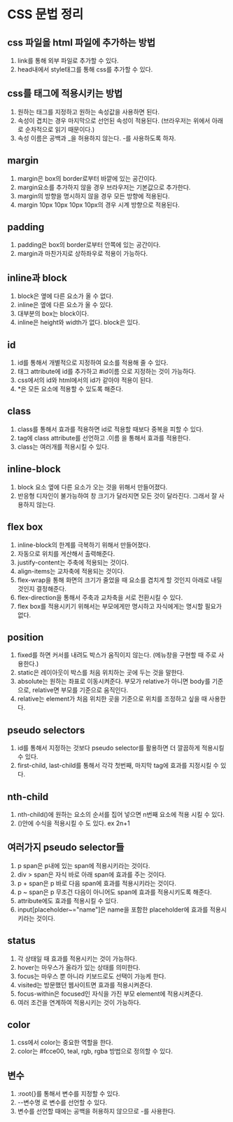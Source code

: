 # CSS 문법 정리

## css 파일을 html 파일에 추가하는 방법

1. link를 통해 외부 파일로 추가할 수 있다.
2. head내에서 style태그를 통해 css를 추가할 수 있다.

## css를 태그에 적용시키는 방법

1. 원하는 태그를 지정하고 원하는 속성값을 사용하면 된다.
2. 속성이 겹치는 경우 마지막으로 선언된 속성이 적용된다. (브라우저는 위에서 아래로 순차적으로 읽기 때문이다.)
3. 속성 이름은 공백과 \_을 허용하지 않는다. -를 사용하도록 하자.

## margin

1. margin은 box의 border로부터 바깥에 있는 공간이다.
2. margin요소를 추가하지 않을 경우 브라우저는 기본값으로 추가한다.
3. margin의 방향을 명시하지 않을 경우 모든 방향에 적용된다.
4. margin 10px 10px 10px 10px의 경우 시계 방향으로 적용된다.

## padding

1. padding은 box의 border로부터 안쪽에 있는 공간이다.
2. margin과 마찬가지로 상하좌우로 적용이 가능하다.

## inline과 block

1. block은 옆에 다른 요소가 올 수 없다.
2. inline은 옆에 다른 요소가 올 수 있다.
3. 대부분의 box는 block이다.
4. inline은 height와 width가 없다. block은 있다.

## id

1. id를 통해서 개별적으로 지정하여 요소를 적용해 줄 수 있다.
2. 태그 attribute에 id를 추가하고 #id이름 으로 지정하는 것이 가능하다.
3. css에서의 id와 html에서의 id가 같아야 적용이 된다.
4. \*은 모든 요소에 적용할 수 있도록 해준다.

## class

1. class를 통해서 효과를 적용하면 id로 적용할 때보다 중복을 피할 수 있다.
2. tag에 class attribute를 선언하고 .이름 을 통해서 효과를 적용한다.
3. class는 여러개를 적용시킬 수 있다.

## inline-block

1. block 요소 옆에 다른 요소가 오는 것을 위해서 만들어졌다.
2. 반응형 디자인이 불가능하여 창 크기가 달라지면 모든 것이 달라진다. 그래서 잘 사용하지 않는다.

## flex box

1. inline-block의 한계를 극복하기 위해서 만들어졌다.
2. 자동으로 위치를 게산해서 출력해준다.
3. justify-content는 주축에 적용되는 것이다.
4. align-items는 교차축에 적용되는 것이다.
5. flex-wrap을 통해 화면의 크기가 줄었을 때 요소를 겹치게 할 것인지 아래로 내릴 것인지 결정해준다.
6. flex-direction을 통해서 주축과 교차축을 서로 전환시킬 수 있다.
7. flex box를 적용시키기 위해서는 부모에게만 명시하고 자식에게는 명시할 필요가 없다.

## position

1. fixed를 하면 커서를 내려도 박스가 움직이지 않는다. (메뉴창을 구현할 때 주로 사용한다.)
2. static은 레이아웃이 박스를 처음 위치하는 곳에 두는 것을 말한다.
3. absolute는 원하는 좌표로 이동시켜준다. 부모가 relative가 아니면 body를 기준으로, relative면 부모를 기준으로 움직인다.
4. relative는 element가 처음 위치한 곳을 기준으로 위치를 조정하고 싶을 때 사용한다.

## pseudo selectors

1. id를 통해서 지정하는 것보다 pseudo selector를 활용하면 더 깔끔하게 적용시킬 수 있다.
2. first-child, last-child를 통해서 각각 첫번째, 마지막 tag에 효과를 지정시킬 수 있다.

## nth-child

1. nth-child()에 원하는 요소의 순서를 집어 넣으면 n번째 요소에 적용 시킬 수 있다.
2. ()안에 수식을 적용시킬 수 도 있다. ex 2n+1

## 여러가지 pseudo selector들

1. p span은 p내에 있는 span에 적용시키라는 것이다.
2. div > span은 자식 바로 아래 span에 효과를 주는 것이다.
3. p + span은 p 바로 다음 span에 효과를 적용시키라는 것이다.
4. p ~ span은 p 무조건 다음이 아니어도 span에 효과를 적용시키도록 해준다.
5. attribute에도 효과를 적용시킬 수 있다.
6. input[placeholder~="name"]은 name을 포함한 placeholder에 효과를 적용시키라는 것이다.

## status

1. 각 상태일 때 효과를 적용시키는 것이 가능하다.
2. hover는 마우스가 올라가 있는 상태를 의미한다.
3. focus는 마우스 뿐 아니라 키보드로도 선택이 가능케 한다.
4. visited는 방문했던 웹사이트면 효과를 적용시켜준다.
5. focus-within은 focused인 자식을 가진 부모 element에 적용시켜준다.
6. 여러 조건을 연계하여 적용시키는 것이 가능하다.

## color

1. css에서 color는 중요한 역할을 한다.
2. color는 #fcce00, teal, rgb, rgba 방법으로 정의할 수 있다.

## 변수

1. :root{}를 통해서 변수를 지정할 수 있다.
2. --변수명 로 변수를 선언할 수 있다.
3. 변수를 선언할 때에는 공백을 허용하지 않으므로 -를 사용한다.
